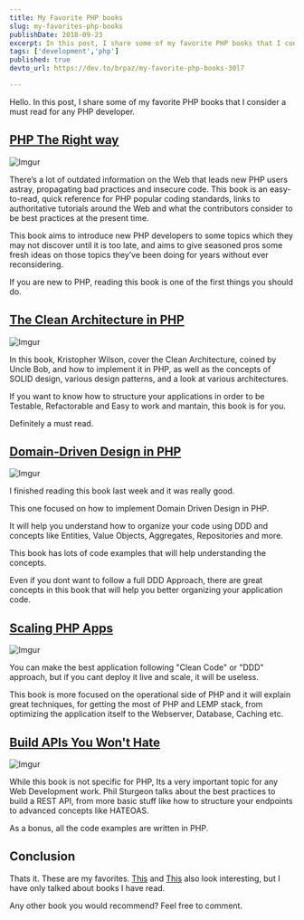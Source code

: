 ```yaml
---
title: My Favorite PHP books
slug: my-favorites-php-books
publishDate: 2018-09-23
excerpt: In this post, I share some of my favorite PHP books that I consider a must read for any PHP developer.
tags: ['development','php']
published: true
devto_url: https://dev.to/brpaz/my-favorite-php-books-30l7

---
```


Hello.
In this post, I share some of my favorite PHP books that I consider a must read for any PHP developer.

## [PHP The Right way](https://leanpub.com/phptherightway)

![Imgur](https://i.imgur.com/ErA6wYc.png)

There’s a lot of outdated information on the Web that leads new PHP users astray, propagating bad practices and insecure code. This book is an easy-to-read, quick reference for PHP popular coding standards, links to authoritative tutorials around the Web and what the contributors consider to be best practices at the present time.

This book aims to introduce new PHP developers to some topics which they may not discover until it is too late, and aims to give seasoned pros some fresh ideas on those topics they’ve been doing for years without ever reconsidering.

If you are new to PHP, reading this book is one of the first things you should do.

## [The Clean Architecture in PHP](https://leanpub.com/cleanphp)

![Imgur](https://i.imgur.com/znksK8n.png)

In this book, Kristopher Wilson, cover the Clean Architecture, coined by Uncle Bob, and how to implement it in PHP, as well as the concepts of SOLID design, various design patterns, and a look at various architectures.

If you want to know how to structure your applications in order to be Testable, Refactorable and Easy to work and mantain, this book is for you.

Definitely a must read.

## [Domain-Driven Design in PHP](https://leanpub.com/ddd-in-php)

![Imgur](https://i.imgur.com/2VIIM00.png)

I finished reading this book last week and it was really good.

This one focused on how to implement Domain Driven Design in PHP.

It will help you understand how to organize your code using DDD and concepts like Entities, Value Objects, Aggregates, Repositories and more.

This book has lots of code examples that will help understanding the concepts.

Even if you dont want to follow a full DDD Approach, there are great concepts in this book that will help you better organizing your application code.

## [Scaling PHP Apps](https://www.scalingphpbook.com/)

![Imgur](https://i.imgur.com/tKCMH2t.png)

You can make the best application following "Clean Code" or "DDD" approach, but if you cant deploy it live and scale, it will be useless.

This book is more focused on the operational side of PHP and it will explain great techniques, for getting the most of PHP and LEMP stack, from optimizing the application itself to the Webserver, Database, Caching etc.

## [Build APIs You Won't Hate](https://leanpub.com/build-apis-you-wont-hate)

![Imgur](https://i.imgur.com/EzhLquD.png)

While this book is not specific for PHP, Its a very important topic for any Web Development work. Phil Sturgeon talks about the best practices to build a REST API, from more basic stuff like how to structure your endpoints to advanced concepts like HATEOAS.

As a bonus, all the code examples are written in PHP.

## Conclusion

Thats it. These are my favorites. [This](https://leanpub.com/mlaphp) and [This](https://leanpub.com/the-essentials-of-object-oriented-php) also look interesting, but I have only talked about books I have read.

Any other book you would recommend? Feel free to comment.
